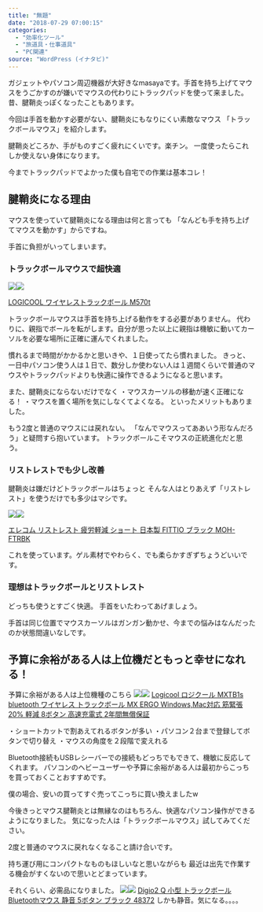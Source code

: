 ```yaml
---
title: "無題"
date: "2018-07-29 07:00:15"
categories:
  - "効率化ツール"
  - "旅道具・仕事道具"
  - "PC関連"
source: "WordPress (イナタビ)"
---
```


ガジェットやパソコン周辺機器が大好きなmasayaです。手首を持ち上げてマウスをうごかすのが嫌いでマウスの代わりにトラックパッドを使って来ました。昔、腱鞘炎っぽくなったこともあります。

今回は手首を動かす必要がない、腱鞘炎にもなりにくい素敵なマウス
「トラックボールマウス」を紹介します。

腱鞘炎どころか、手がものすごく疲れにくいです。楽チン。
一度使ったらこれしか使えない身体になります。

今までトラックパッドでよかった僕も自宅での作業は基本コレ！

## 腱鞘炎になる理由

マウスを使っていて腱鞘炎になる理由は何と言っても
「なんども手を持ち上げてマウスを動かす」からですね。

手首に負担がいってしまいます。

### トラックボールマウスで超快適

[![](//ws-fe.amazon-adsystem.com/widgets/q?_encoding=UTF8&ASIN=B00E19UYO8&Format=_SL250_&ID=AsinImage&MarketPlace=JP&ServiceVersion=20070822&WS=1&tag=msymk-22)](https://www.amazon.co.jp/dp/B00E19UYO8/ref=as_li_ss_il?ie=UTF8&linkCode=li3&tag=msymk-22&linkId=852f658def84744ec160dfadca7dac72)![](https://ir-jp.amazon-adsystem.com/e/ir?t=msymk-22&l=li3&o=9&a=B00E19UYO8)

[LOGICOOL ワイヤレストラックボール M570t](https://amzn.to/2uXu1Xq)

トラックボールマウスは手首を持ち上げる動作をする必要がありません。
代わりに、親指でボールを転がします。自分が思った以上に親指は機敏に動いてカーソルを必要な場所に正確に運んでくれました。

慣れるまで時間がかかるかと思いきや、１日使ってたら慣れました。
きっと、一日中パソコン使う人は１日で、数分しか使わない人は１週間くらいで普通のマウスやトラックパッドよりも快適に操作できるようになると思います。

また、腱鞘炎にならないだけでなく
・マウスカーソルの移動が速く正確になる！
・マウスを置く場所を気にしなくてよくなる。
といったメリットもありました。

もう2度と普通のマウスには戻れない。
「なんでマウスってああいう形なんだろう」と疑問すら抱いています。
トラックボールこそマウスの正統進化だと思う。

### リストレストでも少し改善

腱鞘炎は嫌だけどトラックボールはちょっと
そんな人はとりあえず「リストレスト」を使うだけでも多少はマシです。

[![](//ws-fe.amazon-adsystem.com/widgets/q?_encoding=UTF8&ASIN=B01DIIKQ0E&Format=_SL250_&ID=AsinImage&MarketPlace=JP&ServiceVersion=20070822&WS=1&tag=msymk-22)](https://www.amazon.co.jp/%E3%82%A8%E3%83%AC%E3%82%B3%E3%83%A0-%E3%83%AA%E3%82%B9%E3%83%88%E3%83%AC%E3%82%B9%E3%83%88-%E7%96%B2%E5%8A%B4%E8%BB%BD%E6%B8%9B-FITTIO-MOH-FTRBK/dp/B01DIIKQ0E/ref=as_li_ss_il?_encoding=UTF8&pd_rd_i=B01DIIKQ0E&pd_rd_r=c4c44d34-9317-11e8-a11c-11f06d043b58&pd_rd_w=S3oE3&pd_rd_wg=p23ug&pf_rd_i=desktop-dp-sims&pf_rd_m=AN1VRQENFRJN5&pf_rd_p=5805929820760247504&pf_rd_r=872F09S4RB6079BRSBJM&pf_rd_s=desktop-dp-sims&pf_rd_t=40701&psc=1&refRID=872F09S4RB6079BRSBJM&linkCode=li3&tag=msymk-22&linkId=0479e32ea45c1e21ac091c281654b5f5)![](https://ir-jp.amazon-adsystem.com/e/ir?t=msymk-22&l=li3&o=9&a=B01DIIKQ0E)

[エレコム リストレスト 疲労軽減 ショート 日本製 FITTIO ブラック MOH-FTRBK](https://amzn.to/2LYJWvd)

これを使っています。ゲル素材でやわらく、でも柔らかすぎずちょうどいいです。

### 理想はトラックボールとリストレスト

どっちも使うとすごく快適。
手首をいたわってあげましょう。

手首は同じ位置でマウスカーソルはガンガン動かせ、今までの悩みはなんだったのか状態間違いなしです。

## 予算に余裕がある人は上位機だともっと幸せになれる！

予算に余裕がある人は上位機種のこちら
[![](//ws-fe.amazon-adsystem.com/widgets/q?_encoding=UTF8&ASIN=B074Z71C2M&Format=_SL250_&ID=AsinImage&MarketPlace=JP&ServiceVersion=20070822&WS=1&tag=msymk-22)](https://www.amazon.co.jp/dp/B074Z71C2M/ref=as_li_ss_il?pf_rd_m=AN1VRQENFRJN5&pf_rd_p=1375322071610289913&pd_rd_wg=uXufd&pf_rd_r=57SFTBW1AF2ADTG59JJT&pf_rd_s=desktop-sx-nav&pf_rd_t=301&pd_rd_i=B074Z71C2M&pd_rd_w=OUFXR&pf_rd_i=%E3%83%88%E3%83%A9%E3%83%83%E3%82%AF%E3%83%9C%E3%83%BC%E3%83%AB%E3%83%9E%E3%82%A6%E3%82%B9&pd_rd_r=73e33c4f-df0b-4bee-84c0-56289321983b&ie=UTF8&qid=1532859443&sr=2&linkCode=li3&tag=msymk-22&linkId=798ec4df3b202240ae0077c4b86f5d9f)![](https://ir-jp.amazon-adsystem.com/e/ir?t=msymk-22&l=li3&o=9&a=B074Z71C2M)
[Logicool ロジクール MXTB1s bluetooth ワイヤレス トラックボール MX ERGO Windows,Mac対応 筋緊張20% 軽減 8ボタン 高速充電式 2年間無償保証](https://amzn.to/2uZcs9I)

・ショートカットで割あえてれるボタンが多い
・パソコン２台まで登録してボタンで切り替え
・マウスの角度を２段階で変えれる

Bluetooth接続もUSBレシーバーでの接続もどっちでもできて、機敏に反応してくれます。
パソコンのヘビーユーザーや予算に余裕がある人は最初からこっちを買っておくことおすすめです。

僕の場合、安いの買ってすぐ売ってこっちに買い換えましたw

今後きっとマウス腱鞘炎とは無縁なのはもちろん、快適なパソコン操作ができるようになりました。
気になった人は「トラックボールマウス」試してみてください。

2度と普通のマウスに戻れなくなること請け合いです。

持ち運び用にコンパクトなものもほしいなと思いながらも
最近は出先で作業する機会がすくないので思いとどまっています。

それくらい、必需品になりました。
[![](//ws-fe.amazon-adsystem.com/widgets/q?_encoding=UTF8&ASIN=B01NAYHWTO&Format=_SL250_&ID=AsinImage&MarketPlace=JP&ServiceVersion=20070822&WS=1&tag=msymk-22)](https://www.amazon.co.jp/dp/B01NAYHWTO/ref=as_li_ss_il?_encoding=UTF8&psc=1&linkCode=li3&tag=msymk-22&linkId=a5ef411c7a0d875d0c959b41b1a1e5f4)![](https://ir-jp.amazon-adsystem.com/e/ir?t=msymk-22&l=li3&o=9&a=B01NAYHWTO)
[Digio2 Q 小型 トラックボール Bluetoothマウス 静音 5ボタン ブラック 48372](https://amzn.to/2v0h8fn)
しかも静音。気になる。。。。